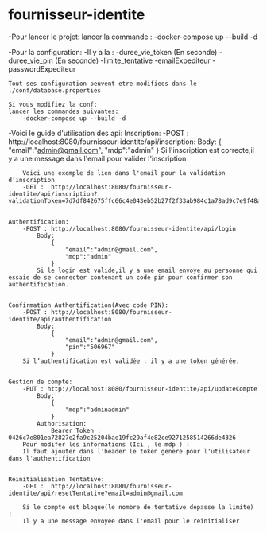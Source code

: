 # fournisseur-identite

-Pour lancer le projet:
    lancer la commande : 
        -docker-compose up --build -d

-Pour la configuration:
    -Il y a la :
        -duree_vie_token (En seconde)
        -duree_vie_pin (En seconde)
        -limite_tentative
        -emailExpediteur
        -passwordExpediteur
    
    Tout ses configuration peuvent etre modifiees dans le ./conf/database.properties

    Si vous modifiez la conf:
    lancer les commandes suivantes: 
        -docker-compose up --build -d


-Voici le guide d'utilisation des api:
    Inscription:
        -POST : http://localhost:8080/fournisseur-identite/api/inscription:
            Body:
                {
                    "email":"admin@gmail.com",
                    "mdp":"admin"
                }
        Si l'inscription est correcte,il y a une message dans l'email pour valider l'inscription
        
        Voici une exemple de lien dans l'email pour la validation d'inscription
        -GET :  http://localhost:8080/fournisseur-identite/api/inscription?validationToken=7d7df842675ffc66c4e043eb52b27f2f33ab984c1a78ad9c7e9f48adea00b5fc


    Authentification:
        -POST : http://localhost:8080/fournisseur-identite/api/login
            Body:
                {
                    "email":"admin@gmail.com",
                    "mdp":"admin"
                }
            Si le login est valide,il y a une email envoye au personne qui essaie de se connecter contenant un code pin pour confirmer son authentification.


    Confirmation Authentification(Avec code PIN):
        -POST : http://localhost:8080/fournisseur-identite/api/authentification
            Body:
                {
                    "email":"admin@gmail.com",
                    "pin":"506967"
                }
        Si l’authentification est validée : il y a une token générée.


    Gestion de compte:
        -PUT : http://localhost:8080/fournisseur-identite/api/updateCompte
            Body:
                {
                    "mdp":"adminadmin"
                }
            Authorisation:
                Bearer Token : 0426c7e801ea72827e2fa9c25204bae19fc29af4e82ce9271258514266de4326
        Pour modifer les informations (Ici , le mdp ) : 
        Il faut ajouter dans l'header le token genere pour l'utilisateur dans l'authentification


    Reinitialisation Tentative:
        -GET :  http://localhost:8080/fournisseur-identite/api/resetTentative?email=admin@gmail.com

        Si le compte est bloque(le nombre de tentative depasse la limite) : 
        Il y a une message envoyee dans l'email pour le reinitialiser 